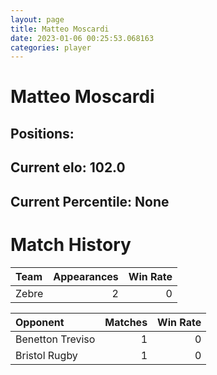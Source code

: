 ```yaml
---  
layout: page  
title: Matteo Moscardi  
date: 2023-01-06 00:25:53.068163  
categories: player  
---
```

# Matteo Moscardi

## Positions: 

## Current elo: 102.0

## Current Percentile: None

# Match History


| Team   |   Appearances |   Win Rate |
|:-------|--------------:|-----------:|
| Zebre  |             2 |          0 |

| Opponent         |   Matches |   Win Rate |
|:-----------------|----------:|-----------:|
| Benetton Treviso |         1 |          0 |
| Bristol Rugby    |         1 |          0 |